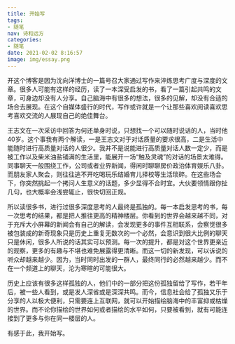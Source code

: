 ```yaml
---
title: 开始写
tags:
- 随笔
nav: 诗和远方
categories:
- 随笔
date: 2021-02-02 8:16:57
image: img/essay.png
---
```

开这个博客是因为沈向洋博士的一篇号召大家通过写作来淬炼思考广度与深度的文章。很多人可能有这样的经历，读了一本深受启发的书，看了一篇引起共鸣的文章，可身边却没有人分享。自己脑海中有很多的想法，很多的见解，却没有合适的场合去展现。在这个自媒体盛行的时代，写作或许就是一个让那些喜欢阅读喜欢思考喜欢交流的人展现自己的绝佳舞台。



王志文在一次采访中回答为何还单身时说，只想找一个可以随时说话的人，当时他40岁。这个事我有两个解读，一是王志文对于对话质量的要求很高，二是生活中能随时进行高质量对话的人很少。我并不是说能进行高质量对话人数一定少，而是被工作以及柴米油盐铺满的生活里，能展开一场“触及灵魂”的对话的场景太难得。同事聊天一般围绕工作，公司或者业界新闻，得闲时聊聊房价政治体育娱乐八卦。而朋友家人聚会，则往往逃不开吃喝玩乐结婚育儿择校等生活琐碎。在这些场合下，你突然挑起一个拷问人生意义的话题，多少显得不合时宜。大伙要领情跟你扯几句，也大概率会浅尝辄止，很快切回正规。



所以读很多书，进行过很多深度思考的人最终是孤独的。每一本启发思考的书，每一次思考的结果，都是把人推往更高的精神楼层。你看到的世界会越来越不同，对于充斥大小屏幕的新闻会有自己的解读，会发现更多的事件互相联系，会察觉很多被包装成的新奇现象只是历史上重复无数次的一个必然，会意识到很大比例的聊天只是休闲，很多人所说的话其实可以预测。每一次的提升，都是对这个世界更亲近的观察，更多的有趣与不堪也难免展露得更清晰。而这一切的新发现，可以诉说的听众却越来越少。因为，当时同时出发的一群人，最终同行的必然越来越少。而不在一个频道上的聊天，沦为寒暄的可能很大。



历史上应该有很多这样孤独的人，他们中的一部分把这份孤独留给了写作，若干年后，被一些人看到，或是发人深省或是深深共鸣。而今，信息社会给了孤独又乐于分享的人以极大便利，只需要连上互联网，就可以开始描绘脑海中的丰富抑或枯燥的世界。而不论你描绘的世界如何或者描绘的水平如何，只要被看到，就有可能连接到了更多与你在同一楼层的人。



有感于此，我开始写。
